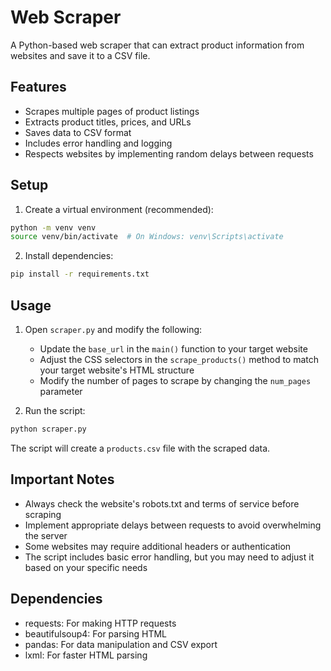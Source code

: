 # Web Scraper

A Python-based web scraper that can extract product information from websites and save it to a CSV file.

## Features

- Scrapes multiple pages of product listings
- Extracts product titles, prices, and URLs
- Saves data to CSV format
- Includes error handling and logging
- Respects websites by implementing random delays between requests

## Setup

1. Create a virtual environment (recommended):
```bash
python -m venv venv
source venv/bin/activate  # On Windows: venv\Scripts\activate
```

2. Install dependencies:
```bash
pip install -r requirements.txt
```

## Usage

1. Open `scraper.py` and modify the following:
   - Update the `base_url` in the `main()` function to your target website
   - Adjust the CSS selectors in the `scrape_products()` method to match your target website's HTML structure
   - Modify the number of pages to scrape by changing the `num_pages` parameter

2. Run the script:
```bash
python scraper.py
```

The script will create a `products.csv` file with the scraped data.

## Important Notes

- Always check the website's robots.txt and terms of service before scraping
- Implement appropriate delays between requests to avoid overwhelming the server
- Some websites may require additional headers or authentication
- The script includes basic error handling, but you may need to adjust it based on your specific needs

## Dependencies

- requests: For making HTTP requests
- beautifulsoup4: For parsing HTML
- pandas: For data manipulation and CSV export
- lxml: For faster HTML parsing 